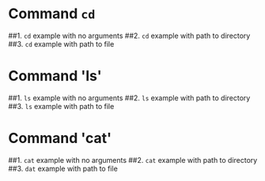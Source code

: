 # Command `cd`
##1. `cd` example with no arguments
##2. `cd` example with path to directory
##3. `cd` example with path to file
# Command 'ls'
##1. `ls` example with no arguments
##2. `ls` example with path to directory
##3. `ls` example with path to file
# Command 'cat'
##1. `cat` example with no arguments
##2. `cat` example with path to directory
##3. `dat` example with path to file

